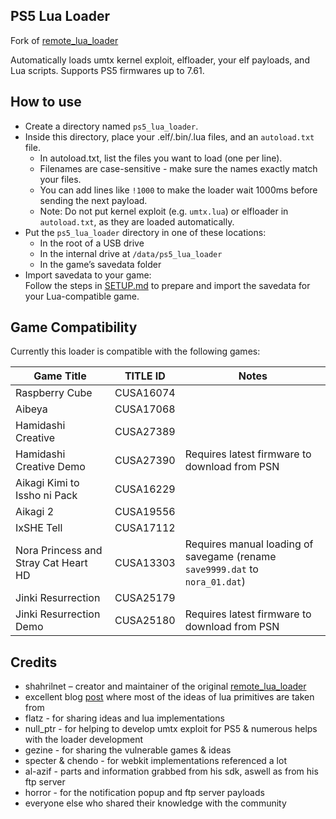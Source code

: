 
## PS5 Lua Loader

Fork of [remote_lua_loader](https://github.com/shahrilnet/remote_lua_loader)

Automatically loads umtx kernel exploit, elfloader, your elf payloads, and Lua scripts.
Supports PS5 firmwares up to 7.61.

## How to use
* Create a directory named `ps5_lua_loader`.
* Inside this directory, place your .elf/.bin/.lua files, and an `autoload.txt` file.
    * In autoload.txt, list the files you want to load (one per line).
    * Filenames are case-sensitive - make sure the names exactly match your files.
    * You can add lines like `!1000` to make the loader wait 1000ms before sending the next payload.
    * Note: Do not put kernel exploit (e.g. `umtx.lua`) or elfloader in `autoload.txt`, as they are loaded automatically.
* Put the `ps5_lua_loader` directory in one of these locations:
    * In the root of a USB drive
    * In the internal drive at `/data/ps5_lua_loader`
    * In the game’s savedata folder
* Import savedata to your game:  
  Follow the steps in [SETUP.md](SETUP.md) to prepare and import the savedata for your Lua-compatible game.
   

## Game Compatibility

Currently this loader is compatible with the following games:
  
| Game Title                            | TITLE ID    | Notes                                                                           |
|---------------------------------------|-------------|---------------------------------------------------------------------------------|
| Raspberry Cube                        | CUSA16074   |                                                                                 |
| Aibeya                                | CUSA17068   |                                                                                 |
| Hamidashi Creative                    | CUSA27389   |                                                                                 |
| Hamidashi Creative Demo               | CUSA27390   | Requires latest firmware to download from PSN                                   |
| Aikagi Kimi to Issho ni Pack          | CUSA16229   |                                                                                 |
| Aikagi 2                              | CUSA19556   |                                                                                 |
| IxSHE Tell                            | CUSA17112   |                                                                                 |
| Nora Princess and Stray Cat Heart HD  | CUSA13303   | Requires manual loading of savegame (rename `save9999.dat` to `nora_01.dat`)    |
| Jinki Resurrection                    | CUSA25179   |                                                                                 |
| Jinki Resurrection Demo               | CUSA25180   | Requires latest firmware to download from PSN                                   |

## Credits

* shahrilnet – creator and maintainer of the original [remote_lua_loader](https://github.com/shahrilnet/remote_lua_loader)
* excellent blog [post](https://memorycorruption.net/posts/rce-lua-factorio/) where most of the ideas of lua primitives are taken from 
* flatz - for sharing ideas and lua implementations
* null_ptr - for helping to develop umtx exploit for PS5 & numerous helps with the loader development
* gezine - for sharing the vulnerable games & ideas
* specter & chendo - for webkit implementations referenced a lot
* al-azif - parts and information grabbed from his sdk, aswell as from his ftp server
* horror - for the notification popup and ftp server payloads
* everyone else who shared their knowledge with the community

